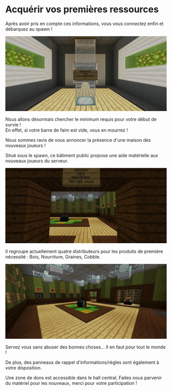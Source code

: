 # Acquérir vos premières ressources

Après avoir pris en compte ces informations, vous vous connectez enfin et débarquez au spawn !

![Bienvenue sur le serveur](../../.vuepress/assets/ressources1.jpg)

Nous allons désormais chercher le minimum requis pour votre début de survie !  
En effet, si votre barre de faim est vide, vous en mourrez !

Nous sommes ravis de vous annoncer la présence d'une maison des nouveaux joueurs !

Situé sous le spawn, ce bâtiment public propose une aide matérielle aux nouveaux joueurs du serveur.

![Maison des nouveaux](../../.vuepress/assets/ressources2.jpg)

Il regroupe actuellement quatre distributeurs pour les produits de première nécessité : Bois, Nourriture, Graines, Cobble.

![Int&#xE9;rieur de la maison des nouveaux](../../.vuepress/assets/ressources3.jpg)

Servez vous sans abuser des bonnes choses... Il en faut pour tout le monde !

De plus, des panneaux de rappel d'informations/règles sont également à votre disposition.

Une zone de dons est accessible dans le hall central. Faites nous parvenir du matériel pour les nouveaux, merci pour votre participation !

